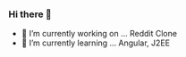### Hi there 👋

- 🔭 I’m currently working on ...
Reddit Clone
- 🌱 I’m currently learning ...
Angular, J2EE

<!--
**VinayakBorhade/VinayakBorhade** is a ✨ _special_ ✨ repository because its `README.md` (this file) appears on your GitHub profile.

Here are some ideas to get you started:

- 🔭 I’m currently working on ...
Reddit Clone
- 🌱 I’m currently learning ...
Angular, J2EE
- 👯 I’m looking to collaborate on ...
- 🤔 I’m looking for help with ...
- 💬 Ask me about ...
- 📫 How to reach me: ...
- 😄 Pronouns: ...
- ⚡ Fun fact: ...
-->
